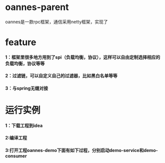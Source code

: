 # oannes-parent
oannes是一款rpc框架，通信采用netty框架，实现了
# feature
#### 1：框架里很多地方用到了spi（负载均衡，协议），这样可以自由定制选择相应的负载均衡，协议等等
#### 2：过滤链，可以自定义自己的过滤器，比如黑白名单等等
#### 3：与spring无缝对接
# 运行实例
#### 1：下载工程到idea
#### 2:编译工程
#### 3:打开工程oannes-demo下面有如下过程，分别启动demo-service和demo-consumer
